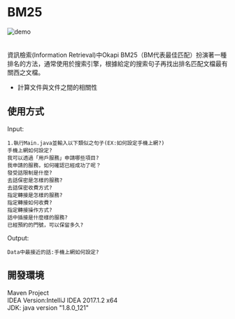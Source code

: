 # BM25
![demo](https://github.com/Alex-CHUN-YU/BM25/tree/master/image/demo.png)</br></br></br>
資訊檢索(Information Retrieval)中Okapi BM25（BM代表最佳匹配）扮演著一種排名的方法，通常使用於搜索引擎，根據給定的搜索句子再找出排名匹配文檔最有關西之文檔。
* 計算文件與文件之間的相關性
## 使用方式
Input:</br>
```
1.執行Main.java並輸入以下類似之句子(EX:如何設定手機上網?)
手機上網如何設定?
我可以透過「用戶服務」申請哪些項目?
我申請的服務，如何確認已經成功了呢？
發受話限制是什麼?
去話保密是怎樣的服務?
去話保密收費方式?
指定轉接是怎樣的服務?
指定轉接如何收費?
指定轉接操作方式?
話中插接是什麼樣的服務?
已經預約的門號，可以保留多久?
```
Output:</br>
```
Data中最接近的話:﻿手機上網如何設定?
```

## 開發環境
Maven Project</br>
IDEA Version:IntelliJ IDEA 2017.1.2 x64</br>
JDK: java version "1.8.0_121"</br>

